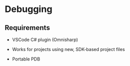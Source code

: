 # Debugging

## Requirements

* VSCode C# plugin (Omnisharp)

* Works for projects using new, SDK-based project files

* Portable PDB
